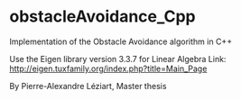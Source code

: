 # obstacleAvoidance_Cpp
Implementation of the Obstacle Avoidance algorithm in C++

Use the Eigen library version 3.3.7 for Linear Algebra
Link: http://eigen.tuxfamily.org/index.php?title=Main_Page

By Pierre-Alexandre Léziart, Master thesis
